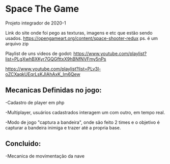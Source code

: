 # Space The Game
 Projeto integrador de 2020-1

Link do site onde foi pego as texturas, imagens e etc que estão sendo usados.
https://opengameart.org/content/space-shooter-redux
ps. é um arquivo zip

Playlist de uns videos de godot:
https://www.youtube.com/playlist?list=PLgXwhBXKyr7GQGfttxX9hBNfNVFmy5nPs

https://www.youtube.com/playlist?list=PLv3l-oZCXaqkUEqrLsKJIAhAxK_Im6Qew



## Mecanicas Definidas no jogo:

-Cadastro de player em php

-Multiplayer, usuários cadastrados interagem um com outro, em tempo real.

-Modo de jogo "captura a bandeira", onde são feito 2 times e o objetivo é capturar a bandeira inimiga e trazer até a propria base.



## Concluido:

-Mecanica de movimentação da nave

